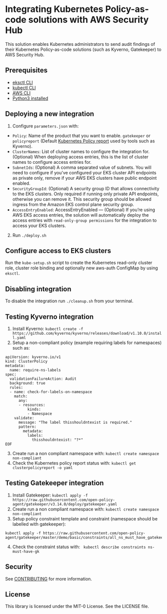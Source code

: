 # Integrating Kubernetes Policy-as-code solutions with AWS Security Hub

This solution enables Kubernetes administrators to send audit findings of their Kubernetes Policy-as-code solutions (such as Kyverno, Gatekeeper) to AWS Security Hub.

## Prerequisites

* [eksctl CLI](https://docs.aws.amazon.com/eks/latest/userguide/getting-started-eksctl.html)
* [kubectl CLI](https://docs.aws.amazon.com/eks/latest/userguide/install-kubectl.html)
* [AWS CLI](https://aws.amazon.com/cli/)
* [Python3 installed](https://www.python.org/)


## Deploying a new integration

1. Configure `parameters.json` with:
* `Policy`: Name of the product that you want to enable. `gatekeeper` or `policyreport` (Default [Kubernetes Policy report](https://github.com/kubernetes-sigs/wg-policy-prototypes/tree/master/policy-report) used by tools such as Kyverno). 
* `ClusterNames`: List of cluster names to configure the integration for. (Optional) When deploying access entries, this is the list of cluster names to configure access entries for.
* `SubnetIds`: (Optional) A comma separated value of subnets. You will need to configure if you've configured your EKS cluster API endpoints as private only, remove if your AWS EKS clusters have public endpoint enabled.
* `SecurityGroupId`: (Optional) A security group ID that allows connectivity to the EKS clusters. Only required if running only private API endpoints, otherwise you can remove it. This security group should be allowed ingress from the Amazon EKS control plane security group.
* `AccessEntryEnabled`: AccessEntryEnabled — (Optional) If you’re using AWS EKS access entries, the solution will automatically deploy the access entries with `read-only-group permissions` for the integration to access your EKS clusters.
2. Run `./deploy.sh`

## Configure access to EKS clusters

Run the `kube-setup.sh` script to create the Kubernetes read-only cluster role, cluster role binding and optionally new aws-auth ConfigMap by using `eksctl`. 

## Disabling integration

To disable the integration run `./cleanup.sh` from your terminal.

## Testing Kyverno integration

1. Install Kyverno: 
```kubectl create -f https://github.com/kyverno/kyverno/releases/download/v1.10.0/install.yaml```
2. Setup a non-compliant policy (example requiring labels for namespaces) such as:
```kubectl create -f - << EOF
apiVersion: kyverno.io/v1
kind: ClusterPolicy
metadata:
  name: require-ns-labels
spec:
  validationFailureAction: Audit
  background: true
  rules:
  - name: check-for-labels-on-namespace
    match:
      any:
      - resources:
          kinds:
          - Namespace
    validate:
      message: "The label thisshouldntexist is required."
      pattern:
        metadata:
          labels:
            thisshouldntexist: "?*"
EOF
```
3. Create run a non compliant namespace with:
```kubectl create namespace non-compliant```
4. Check the Kubernetes policy report status with:
```kubectl get clusterpolicyreport -o yaml```

## Testing Gatekeeper integration

1. Install Gatekeeper:
```kubectl apply -f https://raw.githubusercontent.com/open-policy-agent/gatekeeper/v3.14.0/deploy/gatekeeper.yaml```
2. Create run a non compliant namespace with:
```kubectl create namespace non-compliant```
3. Setup policy constraint template and constraint (namespace should be labelled with gatekeeper):
```kubectl apply -f https://raw.githubusercontent.com/open-policy-agent/gatekeeper/master/demo/basic/templates/k8srequiredlabels_template.yaml
kubectl apply -f https://raw.githubusercontent.com/open-policy-agent/gatekeeper/master/demo/basic/constraints/all_ns_must_have_gatekeeper.yaml
```
4. Check the constraint status with:
``` kubectl describe constraints ns-must-have-gk```

## Security

See [CONTRIBUTING](CONTRIBUTING.md#security-issue-notifications) for more information.

## License

This library is licensed under the MIT-0 License. See the LICENSE file.

